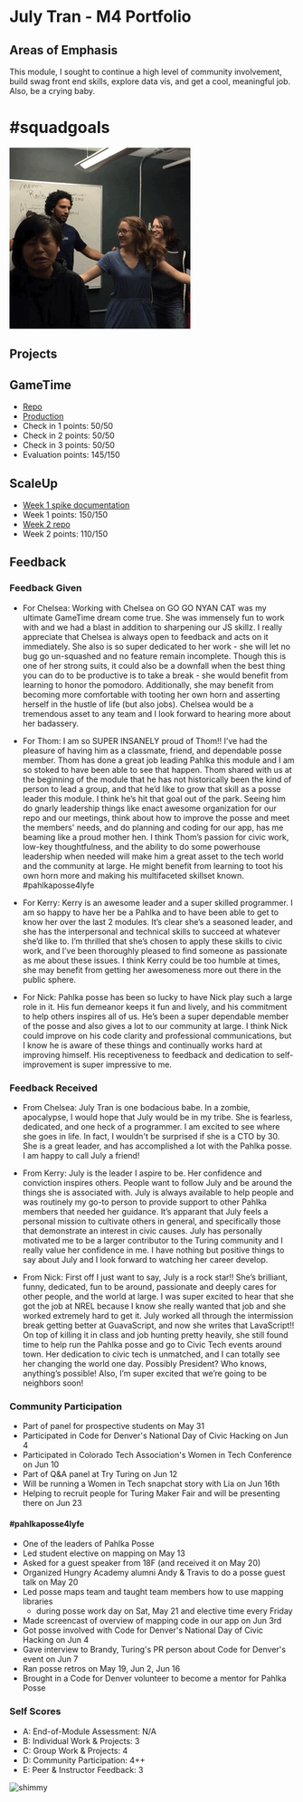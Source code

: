 # July Tran - M4 Portfolio

## Areas of Emphasis
This module, I sought to continue a high level of community involvement, build swag front end skills, explore data vis, and get a cool, meaningful job. Also, be a crying baby.

# #squadgoals
![shimmyirl](squadgoals.gif)

## Projects

## GameTime
- [Repo](https://github.com/julyytran/game-time)
- [Production](http://julyytran.github.io/game-time/)
- Check in 1 points: 50/50
- Check in 2 points: 50/50
- Check in 3 points: 50/50
- Evaluation points: 145/150

## ScaleUp
- [Week 1 spike documentation](https://github.com/julyytran/ember-tutorial)
- Week 1 points: 150/150
- [Week 2 repo](https://github.com/julyytran/cfa-building-violations)
- Week 2 points: 110/150

## Feedback

### Feedback Given
- For Chelsea: Working with Chelsea on GO GO NYAN CAT was my ultimate GameTime dream come true. She was immensely fun to work with and we had a blast in addition to sharpening our JS skillz. I really appreciate that Chelsea is always open to feedback and acts on it immediately. She also is so super dedicated to her work - she will let no bug go un-squashed and no feature remain incomplete. Though this is one of her strong suits, it could also be a downfall when the best thing you can do to be productive is to take a break - she would benefit from learning to honor the pomodoro. Additionally, she may benefit from becoming more comfortable with tooting her own horn and asserting herself in the hustle of life (but also jobs). Chelsea would be a tremendous asset to any team and I look forward to hearing more about her badassery.

- For Thom: I am so SUPER INSANELY proud of Thom!! I’ve had the pleasure of having him as a classmate, friend, and dependable posse member. Thom has done a great job leading Pahlka this module and I am so stoked to have been able to see that happen. Thom shared with us at the beginning of the module that he has not historically been the kind of person to lead a group, and that he’d like to grow that skill as a posse leader this module. I think he’s hit that goal out of the park. Seeing him do gnarly leadership things like enact awesome organization for our repo and our meetings, think about how to improve the posse and meet the members' needs, and do planning and coding for our app, has me beaming like a proud mother hen. I think Thom’s passion for civic work, low-key thoughtfulness, and the ability to do some powerhouse leadership when needed will make him a great asset to the tech world and the community at large. He might benefit from learning to toot his own horn more and making his multifaceted skillset known. #pahlkaposse4lyfe

- For Kerry: Kerry is an awesome leader and a super skilled programmer. I am so happy to have her be a Pahlka and to have been able to get to know her over the last 2 modules. It’s clear she’s a seasoned leader, and she has the interpersonal and technical skills to succeed at whatever she’d like to. I’m thrilled that she’s chosen to apply these skills to civic work, and I’ve been thoroughly pleased to find someone as passionate as me about these issues. I think Kerry could be too humble at times, she may benefit from getting her awesomeness more out there in the public sphere.

- For Nick: Pahlka posse has been so lucky to have Nick play such a large role in it. His fun demeanor keeps it fun and lively, and his commitment to help others inspires all of us. He’s been a super dependable member of the posse and also gives a lot to our community at large. I think Nick could improve on his code clarity and professional communications, but I know he is aware of these things and continually works hard at improving himself. His receptiveness to feedback and dedication to self-improvement is super impressive to me.

### Feedback Received
- From Chelsea: July Tran is one bodacious babe. In a zombie, apocalypse, I would hope that July would be in my tribe. She is fearless, dedicated, and one heck of a programmer. I am excited to see where she goes in life. In fact, I wouldn't be surprised if she is a CTO by 30. She is a great leader, and has accomplished a lot with the Pahlka posse. I am happy to call July a friend!

-  From Kerry: July is the leader I aspire to be.  Her confidence and conviction inspires others.  People want to follow July and be around the things she is associated with.  July is always available to help people and was routinely my go-to person to provide support to other Pahlka members that needed her guidance.  It’s apparant that July feels a personal mission to cultivate others in general, and specifically those that demonstrate an interest in civic causes.  July has personally motivated me to be a larger contributor to the Turing community and I really value her confidence in me.  I have nothing but positive things to say about July and I look forward to watching her career develop.

- From Nick: First off I just want to say, July is a rock star!! She’s brilliant, funny, dedicated, fun to be around, passionate and deeply cares for other people, and the world at large. I was super excited to hear that she got the job at NREL because I know she really wanted that job and she worked extremely hard to get it. July worked all through the intermission break getting better at GuavaScript, and now she writes that LavaScript!! On top of killing it in class and job hunting pretty heavily, she still found time to help run the Pahlka posse and go to Civic Tech events around town. Her dedication to civic tech is unmatched, and I can totally see her changing the world one day. Possibly President? Who knows, anything’s possible! Also, I’m super excited that we’re going to be neighbors soon!

### Community Participation
- Part of panel for prospective students on May 31
- Participated in Code for Denver's National Day of Civic Hacking on Jun 4
- Participated in Colorado Tech Association's Women in Tech Conference on Jun 10
- Part of Q&A panel at Try Turing on Jun 12
- Will be running a Women in Tech snapchat story with Lia on Jun 16th
- Helping to recruit people for Turing Maker Fair and will be presenting there on Jun 23

#### #pahlkaposse4lyfe
- One of the leaders of Pahlka Posse
- Led student elective on mapping on May 13
- Asked for a guest speaker from 18F (and received it on May 20)
- Organized Hungry Academy alumni Andy & Travis to do a posse guest talk on May 20
- Led posse maps team and taught team members how to use mapping libraries
  - during posse work day on Sat, May 21 and elective time every Friday
- Made screencast of overview of mapping code in our app on Jun 3rd
- Got posse involved with Code for Denver's National Day of Civic Hacking on Jun 4
- Gave interview to Brandy, Turing's PR person about Code for Denver's event on Jun 7
- Ran posse retros on May 19, Jun 2, Jun 16
- Brought in a Code for Denver volunteer to become a mentor for Pahlka Posse

### Self Scores

* A: End-of-Module Assessment: N/A
* B: Individual Work & Projects: 3
* C: Group Work & Projects: 4
* D: Community Participation: 4++
* E: Peer & Instructor Feedback: 3

![shimmy](https://media.giphy.com/media/A3PG6GRxtCU9O/giphy.gif)
